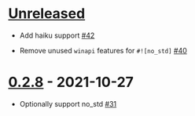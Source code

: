 # [Unreleased]

- Add haiku support
  [#42](https://github.com/lambda-fairy/rust-errno/pull/42)

- Remove unused `winapi` features for `#![no_std]`
  [#40](https://github.com/lambda-fairy/rust-errno/pull/40)

# [0.2.8] - 2021-10-27

- Optionally support no_std
  [#31](https://github.com/lambda-fairy/rust-errno/pull/31)

[Unreleased]: https://github.com/lambda-fairy/rust-errno/compare/v0.2.8...HEAD
[0.2.8]: https://github.com/lambda-fairy/rust-errno/compare/v0.2.7...v0.2.8
